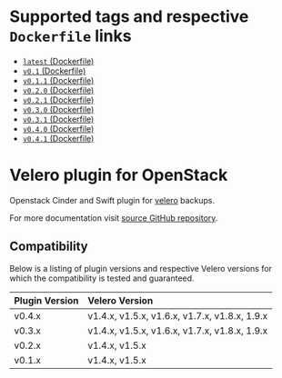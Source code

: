 # Supported tags and respective `Dockerfile` links

* [`latest` (Dockerfile)](https://github.com/Lirt/velero-plugin-for-openstack/blob/master/docker/Dockerfile)
* [`v0.1` (Dockerfile)](https://github.com/Lirt/velero-plugin-for-openstack/blob/v0.1/docker/Dockerfile)
* [`v0.1.1` (Dockerfile)](https://github.com/Lirt/velero-plugin-for-openstack/blob/v0.1.1/docker/Dockerfile)
* [`v0.2.0` (Dockerfile)](https://github.com/Lirt/velero-plugin-for-openstack/blob/v0.2.0/docker/Dockerfile)
* [`v0.2.1` (Dockerfile)](https://github.com/Lirt/velero-plugin-for-openstack/blob/v0.2.1/docker/Dockerfile)
* [`v0.3.0` (Dockerfile)](https://github.com/Lirt/velero-plugin-for-openstack/blob/v0.3.0/docker/Dockerfile)
* [`v0.3.1` (Dockerfile)](https://github.com/Lirt/velero-plugin-for-openstack/blob/v0.3.1/docker/Dockerfile)
* [`v0.4.0` (Dockerfile)](https://github.com/Lirt/velero-plugin-for-openstack/blob/v0.4.0/docker/Dockerfile)
* [`v0.4.1` (Dockerfile)](https://github.com/Lirt/velero-plugin-for-openstack/blob/v0.4.1/docker/Dockerfile)

# Velero plugin for OpenStack

Openstack Cinder and Swift plugin for [velero](https://github.com/vmware-tanzu/velero/) backups.

For more documentation visit [source GitHub repository](https://github.com/Lirt/velero-plugin-for-openstack).

## Compatibility

Below is a listing of plugin versions and respective Velero versions for which the compatibility is tested and guaranteed.

| Plugin Version | Velero Version |
| :------------- | :------------- |
| v0.4.x         | v1.4.x, v1.5.x, v1.6.x, v1.7.x, v1.8.x, 1.9.x |
| v0.3.x         | v1.4.x, v1.5.x, v1.6.x, v1.7.x, v1.8.x, 1.9.x |
| v0.2.x         | v1.4.x, v1.5.x |
| v0.1.x         | v1.4.x, v1.5.x |
